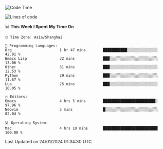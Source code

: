 <!--START_SECTION:waka-->
![Code Time](http://img.shields.io/badge/Code%20Time-1%2C772%20hrs%2034%20mins-blue)

![Lines of code](https://img.shields.io/badge/From%20Hello%20World%20I%27ve%20Written-288.0%20thousand%20lines%20of%20code-blue)

📊 **This Week I Spent My Time On** 

```text
🕑︎ Time Zone: Asia/Shanghai

💬 Programming Languages: 
Org                      1 hr 47 mins        ███████████░░░░░░░░░░░░░░   42.91 % 
Emacs Lisp               32 mins             ███░░░░░░░░░░░░░░░░░░░░░░   13.06 % 
Other                    31 mins             ███░░░░░░░░░░░░░░░░░░░░░░   12.53 % 
Python                   29 mins             ███░░░░░░░░░░░░░░░░░░░░░░   11.67 % 
Lua                      25 mins             ███░░░░░░░░░░░░░░░░░░░░░░   10.05 % 

🔥 Editors: 
Emacs                    4 hrs 5 mins        ████████████████████████░   97.96 % 
Neovim                   5 mins              █░░░░░░░░░░░░░░░░░░░░░░░░   02.04 % 

💻 Operating System: 
Mac                      4 hrs 10 mins       █████████████████████████   100.00 % 
```


 Last Updated on 24/01/2024 01:34:30 UTC
<!--END_SECTION:waka-->
